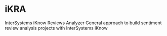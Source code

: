 # iKRA
InterSystems iKnow Reviews Analyzer
General approach to build sentiment review analysis projects with InterSystems iKnow

